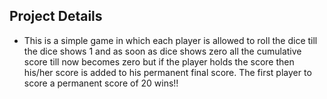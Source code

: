 ## Project Details

- This is a simple game in which each player is allowed to roll the dice till the dice shows 1 and as soon as dice shows zero all the cumulative score till now becomes zero but if the player holds the score then his/her score is added to his permanent final score. The first player to score a permanent score of 20 wins!!

